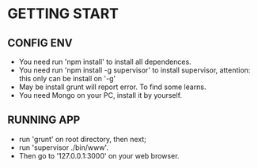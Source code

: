 # GETTING START

## CONFIG ENV

- You need run 'npm install' to install all dependences.
- You need run 'npm install -g supervisor' to install supervisor, attention: this only can be install on '-g'
- May be install grunt will report error. To find some learns.
- You need Mongo on your PC, install it by yourself.

## RUNNING APP

- run 'grunt' on root directory, then next;
- run 'supervisor ./bin/www'.
- Then go to '127.0.0.1:3000' on your web browser.
